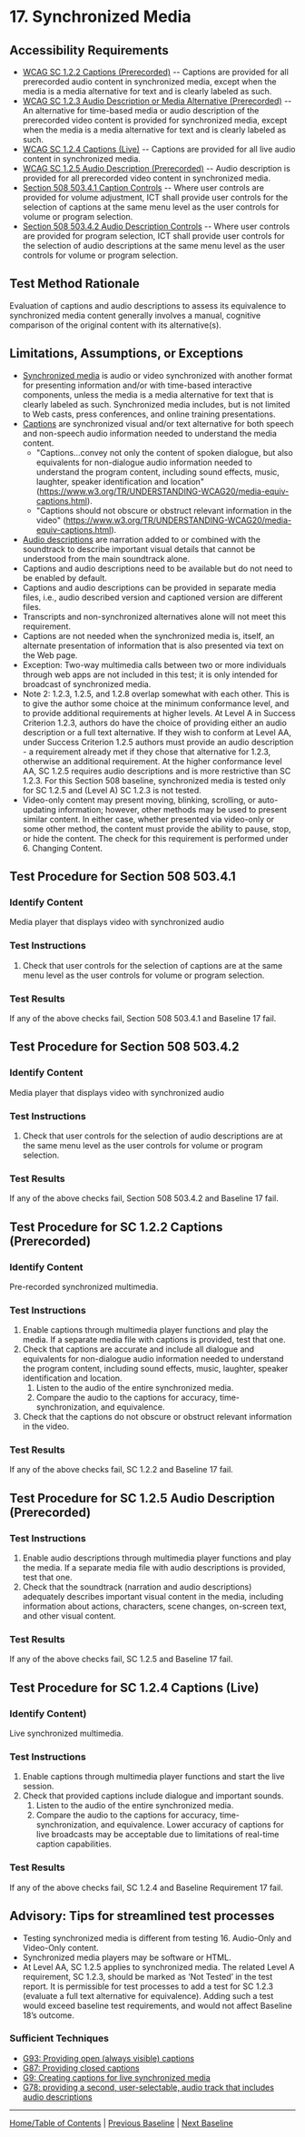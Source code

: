 # 17. Synchronized Media 
## Accessibility Requirements
* [WCAG SC 1.2.2 Captions (Prerecorded)](https://www.w3.org/TR/UNDERSTANDING-WCAG20/media-equiv-captions.html) -- Captions are provided for all prerecorded audio content in synchronized media, except when the media is a media alternative for text and is clearly labeled as such.
* [WCAG SC 1.2.3 Audio Description or Media Alternative (Prerecorded)](https://www.w3.org/TR/UNDERSTANDING-WCAG20/media-equiv-audio-desc.html) -- An alternative for time-based media or audio description of the prerecorded video content is provided for synchronized media, except when the media is a media alternative for text and is clearly labeled as such.
* [WCAG SC 1.2.4 Captions (Live)](https://www.w3.org/TR/UNDERSTANDING-WCAG20/media-equiv-real-time-captions.html) -- Captions are provided for all live audio content in synchronized media.
* [WCAG SC 1.2.5 Audio Description (Prerecorded)](https://www.w3.org/TR/UNDERSTANDING-WCAG20/media-equiv-audio-desc-only.html) -- Audio description is provided for all prerecorded video content in synchronized media.
* [Section 508 503.4.1 Caption Controls](https://www.access-board.gov/guidelines-and-standards/communications-and-it/about-the-ict-refresh/final-rule/text-of-the-standards-and-guidelines#503-applications) -- Where user controls are provided for volume adjustment, ICT shall provide user controls for the selection of captions at the same menu level as the user controls for volume or program selection.
* [Section 508 503.4.2 Audio Description Controls](https://www.access-board.gov/guidelines-and-standards/communications-and-it/about-the-ict-refresh/final-rule/text-of-the-standards-and-guidelines#503-applications) -- Where user controls are provided for program selection, ICT shall provide user controls for the selection of audio descriptions at the same menu level as the user controls for volume or program selection.

## Test Method Rationale
Evaluation of captions and audio descriptions to assess its equivalence to synchronized media content generally involves a manual, cognitive comparison of the original content with its alternative(s).

## Limitations, Assumptions, or Exceptions
* [Synchronized media](https://www.w3.org/TR/UNDERSTANDING-WCAG20/media-equiv-captions.html#synchronizedmediadef) is audio or video synchronized with another format for presenting information and/or with time-based interactive components, unless the media is a media alternative for text that is clearly labeled as such. Synchronized media includes, but is not limited to Web casts, press conferences, and online training presentations.
* [Captions](https://www.w3.org/TR/UNDERSTANDING-WCAG20/media-equiv-captions.html#captionsdef) are synchronized visual and/or text alternative for both speech and non-speech audio information needed to understand the media content.
    * "Captions...convey not only the content of spoken dialogue, but also equivalents for non-dialogue audio information needed to understand the program content, including sound effects, music, laughter, speaker identification and location" (https://www.w3.org/TR/UNDERSTANDING-WCAG20/media-equiv-captions.html).
    * "Captions should not obscure or obstruct relevant information in the video" (https://www.w3.org/TR/UNDERSTANDING-WCAG20/media-equiv-captions.html).
* [Audio descriptions](https://www.w3.org/TR/UNDERSTANDING-WCAG20/media-equiv-audio-desc-only.html#audiodescdef) are narration added to or combined with the soundtrack to describe important visual details that cannot be understood from the main soundtrack alone.
* Captions and audio descriptions need to be available but do not need to be enabled by default.
* Captions and audio descriptions can be provided in separate media files, i.e., audio described version and captioned version are different files.
* Transcripts and non-synchronized alternatives alone will not meet this requirement.
* Captions are not needed when the synchronized media is, itself, an alternate presentation of information that is also presented via text on the Web page.
* Exception: Two-way multimedia calls between two or more individuals through web apps are not included in this test; it is only intended for broadcast of synchronized media.
* Note 2: 1.2.3, 1.2.5, and 1.2.8 overlap somewhat with each other. This is to give the author some choice at the minimum conformance level, and to provide additional requirements at higher levels. At Level A in Success Criterion 1.2.3, authors do have the choice of providing either an audio description or a full text alternative. If they wish to conform at Level AA, under Success Criterion 1.2.5 authors must provide an audio description - a requirement already met if they chose that alternative for 1.2.3, otherwise an additional requirement. At the higher conformance level AA, SC 1.2.5 requires audio descriptions and is more restrictive than SC 1.2.3. For this Section 508 baseline, synchronized media is tested only for SC 1.2.5 and (Level A) SC 1.2.3 is not tested.
* Video-only content may present moving, blinking, scrolling, or auto-updating information; however, other methods may be used to present similar content. In either case, whether presented via video-only or some other method, the content must provide the ability to pause, stop, or hide the content. The check for this requirement is performed under 6. Changing Content.

## Test Procedure for Section 508 503.4.1
### Identify Content
Media player that displays video with synchronized audio

### Test Instructions
1. Check that user controls for the selection of captions are at the same menu level as the user controls for volume or program selection. 

### Test Results
If any of the above checks fail, Section 508 503.4.1 and Baseline 17 fail.

## Test Procedure for Section 508 503.4.2
### Identify Content
Media player that displays video with synchronized audio

### Test Instructions
1. Check that user controls for the selection of audio descriptions are at the same menu level as the user controls for volume or program selection.

### Test Results
If any of the above checks fail, Section 508 503.4.2 and Baseline 17 fail.

## Test Procedure for SC 1.2.2 Captions (Prerecorded)
### Identify Content
Pre-recorded synchronized multimedia.

### Test Instructions
1. Enable captions through multimedia player functions and play the media. If a separate media file with captions is provided, test that one.
2. Check that captions are accurate and include all dialogue and equivalents for non-dialogue audio information needed to understand the program content, including sound effects, music, laughter, speaker identification and location.
    1. Listen to the audio of the entire synchronized media.
    1. Compare the audio to the captions for accuracy, time-synchronization, and equivalence.
3. Check that the captions do not obscure or obstruct relevant information in the video.

### Test Results
If any of the above checks fail, SC 1.2.2 and Baseline 17 fail.

## Test Procedure for SC 1.2.5 Audio Description (Prerecorded)
### Test Instructions
1. Enable audio descriptions through multimedia player functions and play the media. If a separate media file with audio descriptions is provided, test that one.
2. Check that the soundtrack (narration and audio descriptions) adequately describes important visual content in the media, including information about actions, characters, scene changes, on-screen text, and other visual content.

### Test Results
If any of the above checks fail, SC 1.2.5 and Baseline 17 fail.

## Test Procedure for SC 1.2.4 Captions (Live)
### Identify Content)
Live synchronized multimedia.

### Test Instructions
1. Enable captions through multimedia player functions and start the live session.
2. Check that provided captions include dialogue and important sounds.
    1. Listen to the audio of the entire synchronized media.
    1. Compare the audio to the captions for accuracy, time-synchronization, and equivalence. Lower accuracy of captions for live broadcasts may be acceptable due to limitations of real-time caption capabilities.

### Test Results
If any of the above checks fail, SC 1.2.4 and Baseline Requirement 17 fail.

## Advisory: Tips for streamlined test processes
* Testing synchronized media is different from testing 16. Audio-Only and Video-Only content.
* Synchronized media players may be software or HTML.
* At Level AA, SC 1.2.5 applies to synchronized media. The related Level A requirement, SC 1.2.3, should be marked as ‘Not Tested’ in the test report. It is permissible for test processes to add a test for SC 1.2.3 (evaluate a full text alternative for equivalence). Adding such a test would exceed baseline test requirements, and would not affect Baseline 18’s outcome.

### Sufficient Techniques
* [G93: Providing open (always visible) captions](http://www.w3.org/TR/WCAG20-TECHS/G93.html)
* [G87: Providing closed captions](http://www.w3.org/TR/WCAG20-TECHS/G87.html)
* [G9: Creating captions for live synchronized media](http://www.w3.org/TR/WCAG20-TECHS/G9.html)
* [G78: providing a second, user-selectable, audio track that includes audio descriptions](http://www.w3.org/TR/WCAG20-TECHS/G78.html)

----------------------------------------
[Home/Table of Contents](index.md) | [Previous Baseline](16AudioVideo.md) | [Next Baseline](18Stylesheet.md)
